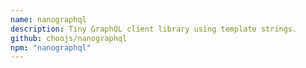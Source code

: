 ```yaml
---
name: nanographql
description: Tiny GraphQL client library using template strings.
github: choojs/nanographql
npm: "nanographql"
---
```

